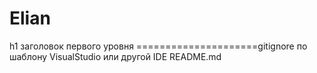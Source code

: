 # Elian
h1 заголовок первого уровня
=====================gitignore по шаблону VisualStudio или другой IDE
README.md

